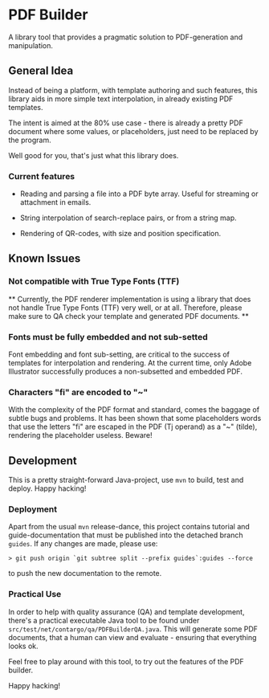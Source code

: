 PDF Builder
===========

A library tool that provides a pragmatic solution to PDF-generation
and manipulation.

## General Idea

Instead of being a platform, with template authoring and such
features, this library aids in more simple text interpolation,
in already existing PDF templates.

The intent is aimed at the 80% use case - there is already a
pretty PDF document where some values, or placeholders, just
need to be replaced by the program.

Well good for you, that's just what this library does.

### Current features

* Reading and parsing a file into a PDF byte array. Useful for
  streaming or attachment in emails.

* String interpolation of search-replace pairs, or from a string
  map.

* Rendering of QR-codes, with size and position specification.

## Known Issues

### Not compatible with True Type Fonts (TTF)

** Currently, the PDF renderer implementation is using a library
   that does not handle True Type Fonts (TTF) very well, or at
   all. Therefore, please make sure to QA check your template
   and generated PDF documents. **

### Fonts must be fully embedded and not sub-setted

Font embedding and font sub-setting, are critical to the success of
templates for interpolation and rendering. At the current time, only
Adobe Illustrator successfully produces a non-subsetted and embedded
PDF.

### Characters "fi" are encoded to "~"

With the complexity of the PDF format and standard, comes the baggage
of subtle bugs and problems. It has been shown that some placeholders
words that use the letters "fi" are escaped in the PDF (Tj operand)
as a "~" (tilde), rendering the placeholder useless. Beware!

## Development

This is a pretty straight-forward Java-project, use `mvn` to build,
test and deploy. Happy hacking!

### Deployment

Apart from the usual `mvn` release-dance, this project contains
tutorial and guide-documentation that must be published into the
detached branch `guides`. If any changes are made, please use:

    > git push origin `git subtree split --prefix guides`:guides --force

to push the new documentation to the remote.

### Practical Use

In order to help with quality assurance (QA) and template development,
there's a practical executable  Java tool to be found under
`src/test/net/contargo/qa/PDFBuilderQA.java`. This will generate some
PDF documents, that a human can view and evaluate - ensuring that
everything looks ok.

Feel free to play around with this tool, to try out the features of
the PDF builder.

Happy hacking!
